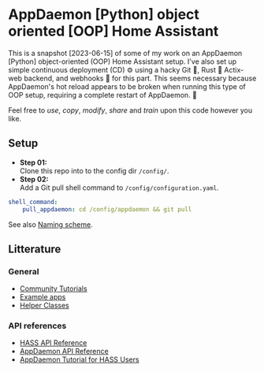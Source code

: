 # AppDaemon [Python] object oriented [OOP] Home Assistant
This is a snapshot [2023-06-15] of some of my work on an AppDaemon [Python] object-oriented (OOP) Home Assistant setup. I've also set up simple continuous deployment (CD) ⚙️ using a hacky Git 🐙, Rust 🦀 Actix-web backend, and webhooks 🎣 for this part. This seems necessary because AppDaemon's hot reload appears to be broken when running this type of OOP setup, requiring a complete restart of AppDaemon. 🫠

Feel free to *use*, *copy*, *modify*, *share* and *train* upon this code however you like.

## Setup
- **Step 01:**<br>
Clone this repo into to the config dir `/config/`.
- **Step 02:**<br>
Add a Git pull shell command to `/config/configuration.yaml`.<br>
```yaml
shell_command:
    pull_appdaemon: cd /config/appdaemon && git pull
```

See also [Naming scheme](NAMING_SCHEME.md).

## Litterature
### General
- [Community Tutorials](https://appdaemon.readthedocs.io/en/latest/COMMUNITY_TUTORIALS.html)
- [Example apps](https://github.com/AppDaemon/appdaemon/tree/dev/conf/example_apps)
- [Helper Classes](https://community.home-assistant.io/t/creating-help-classes/300809)

### API references
- [HASS API Reference](https://appdaemon.readthedocs.io/en/latest/HASS_API_REFERENCE.html)
- [AppDaemon API Reference](https://appdaemon.readthedocs.io/en/latest/AD_API_REFERENCE.html)
- [AppDaemon Tutorial for HASS Users](https://appdaemon.readthedocs.io/en/latest/HASS_TUTORIAL.html)
